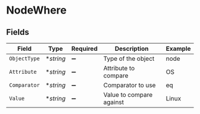 # NodeWhere


## Fields

| Field                    | Type                     | Required                 | Description              | Example                  |
| ------------------------ | ------------------------ | ------------------------ | ------------------------ | ------------------------ |
| `ObjectType`             | **string*                | :heavy_minus_sign:       | Type of the object       | node                     |
| `Attribute`              | **string*                | :heavy_minus_sign:       | Attribute to compare     | OS                       |
| `Comparator`             | **string*                | :heavy_minus_sign:       | Comparator to use        | eq                       |
| `Value`                  | **string*                | :heavy_minus_sign:       | Value to compare against | Linux                    |